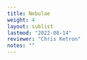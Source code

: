 ```yaml
---
title: Nebulae
weight: 4
layout: sublist
lastmod: "2022-08-14"
reviewer: "Chris Ketron"
notes: ""
---
```

